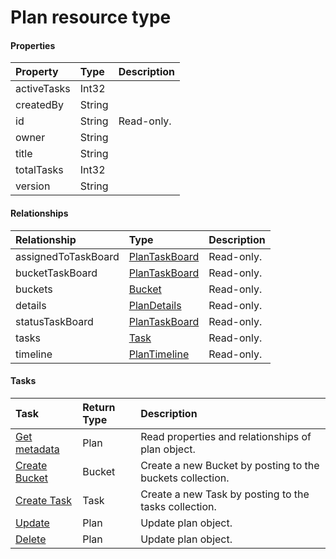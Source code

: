 # Plan resource type



#### Properties
| Property	   | Type	|Description|
|:---------------|:--------|:----------|
|activeTasks|Int32||
|createdBy|String||
|id|String| Read-only.|
|owner|String||
|title|String||
|totalTasks|Int32||
|version|String||

#### Relationships
| Relationship | Type	|Description|
|:---------------|:--------|:----------|
|assignedToTaskBoard|[PlanTaskBoard](plantaskboard.md)| Read-only.|
|bucketTaskBoard|[PlanTaskBoard](plantaskboard.md)| Read-only.|
|buckets|[Bucket](bucket.md)| Read-only.|
|details|[PlanDetails](plandetails.md)| Read-only.|
|statusTaskBoard|[PlanTaskBoard](plantaskboard.md)| Read-only.|
|tasks|[Task](task.md)| Read-only.|
|timeline|[PlanTimeline](plantimeline.md)| Read-only.|

#### Tasks

| Task		   | Return Type	|Description|
|:---------------|:--------|:----------|
|[Get metadata](../api/plan_get.md) | Plan |Read properties and relationships of plan object.|
|[Create Bucket]((../api/plan_post_buckets.md)) |Bucket| Create a new Bucket by posting to the buckets collection.|
|[Create Task]((../api/plan_post_tasks.md)) |Task| Create a new Task by posting to the tasks collection.|
|[Update](../api/plan_update.md) | Plan	|Update plan object. |
|[Delete](../api/plan_delete.md) | Plan	|Update plan object. |
